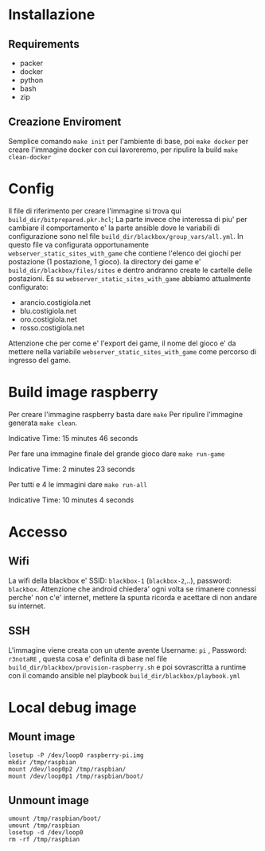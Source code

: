 # Installazione

## Requirements

 - packer
 - docker 
 - python
 - bash 
 - zip 

## Creazione Enviroment
Semplice comando `make init` per l'ambiente di base, poi `make docker` per creare l'immagine docker con cui lavoreremo, per ripulire la build `make clean-docker`

# Config
Il file di riferimento per creare l'immagine si trova qui `build_dir/bitprepared.pkr.hcl`; La parte invece che interessa di piu' per cambiare il comportamento e' la parte ansible dove le variabili di configurazione sono nel file `build_dir/blackbox/group_vars/all.yml`. In questo file va configurata opportunamente `webserver_static_sites_with_game` che contiene l'elenco dei giochi per postazione (1 postazione, 1 gioco).
la directory dei game e' `build_dir/blackbox/files/sites` e dentro andranno create le cartelle delle postazioni.
Es su `webserver_static_sites_with_game` abbiamo attualmente configurato:
 - arancio.costigiola.net
 - blu.costigiola.net
 - oro.costigiola.net
 - rosso.costigiola.net

Attenzione che per come e' l'export dei game, il nome del gioco e' da mettere nella variabile `webserver_static_sites_with_game` come percorso di ingresso del game.

# Build image raspberry
Per creare l'immagine raspberry basta dare `make`
Per ripulire l'immagine generata `make clean`.

Indicative Time: 15 minutes 46 seconds

Per fare una immagine finale del grande gioco dare `make run-game`

Indicative Time: 2 minutes 23 seconds

Per tutti e 4 le immagini  dare `make run-all`

Indicative Time:	10 minutes 4 seconds 

# Accesso
## Wifi
La wifi della blackbox e' SSID: `blackbox-1` (`blackbox-2`,..), password: `blackbox`. Attenzione che android chiedera' ogni volta se rimanere connessi perche' non c'e' internet, mettere la spunta ricorda e acettare di non andare su internet.

## SSH
L'immagine viene creata con un utente avente Username: `pi` , Password: `r3notaRE` , questa cosa 
e' definita di base nel file `build_dir/blackbox/provision-raspberry.sh` e poi sovrascritta a runtime 
con il comando ansible nel playbook `build_dir/blackbox/playbook.yml`

# Local debug image

## Mount image
```
losetup -P /dev/loop0 raspberry-pi.img
mkdir /tmp/raspbian
mount /dev/loop0p2 /tmp/raspbian/
mount /dev/loop0p1 /tmp/raspbian/boot/
```

## Unmount image
```
umount /tmp/raspbian/boot/
umount /tmp/raspbian
losetup -d /dev/loop0
rm -rf /tmp/raspbian
```

